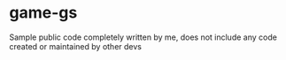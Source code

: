 # game-gs
Sample public code completely written by me, does not include any code created or maintained by other devs
